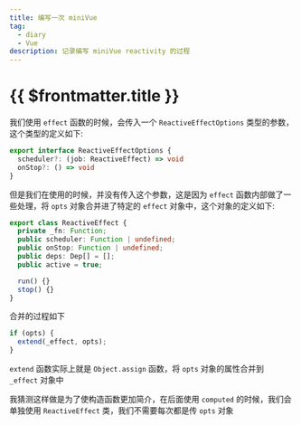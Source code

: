 ```yaml
---
title: 编写一次 miniVue
tag:
  - diary
  - Vue
description: 记录编写 miniVue reactivity 的过程
---
```


# {{ $frontmatter.title }}

我们使用 `effect` 函数的时候，会传入一个 `ReactiveEffectOptions` 类型的参数，这个类型的定义如下:

```ts
export interface ReactiveEffectOptions {
  scheduler?: (job: ReactiveEffect) => void
  onStop?: () => void
}
```

但是我们在使用的时候，并没有传入这个参数，这是因为 `effect` 函数内部做了一些处理，将 `opts` 对象合并进了特定的 `effect`
对象中，这个对象的定义如下:

```ts
export class ReactiveEffect {
  private _fn: Function;
  public scheduler: Function | undefined;
  public onStop: Function | undefined;
  public deps: Dep[] = [];
  public active = true;

  run() {}
  stop() {}
}
```

合并的过程如下

```ts
if (opts) {
  extend(_effect, opts);
}
```

`extend` 函数实际上就是 `Object.assign` 函数，将 `opts` 对象的属性合并到 `_effect` 对象中

我猜测这样做是为了使构造函数更加简介，在后面使用 `computed` 的时候，我们会单独使用 `ReactiveEffect` 类，我们不需要每次都是传
`opts` 对象
